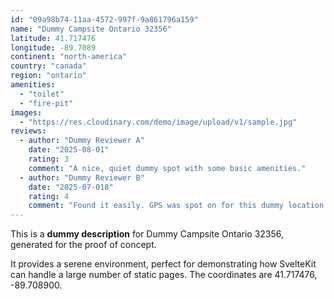 ```yaml
---
id: "09a98b74-11aa-4572-997f-9a861796a159"
name: "Dummy Campsite Ontario 32356"
latitude: 41.717476
longitude: -89.7089
continent: "north-america"
country: "canada"
region: "ontario"
amenities:
  - "toilet"
  - "fire-pit"
images:
  - "https://res.cloudinary.com/demo/image/upload/v1/sample.jpg"
reviews:
  - author: "Dummy Reviewer A"
    date: "2025-08-01"
    rating: 3
    comment: "A nice, quiet dummy spot with some basic amenities."
  - author: "Dummy Reviewer B"
    date: "2025-07-018"
    rating: 4
    comment: "Found it easily. GPS was spot on for this dummy location."
---
```


This is a **dummy description** for Dummy Campsite Ontario 32356, generated for the proof of concept.

It provides a serene environment, perfect for demonstrating how SvelteKit can handle a large number of static pages. The coordinates are 41.717476, -89.708900.
